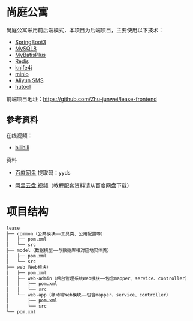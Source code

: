 # 尚庭公寓

尚庭公寓采用前后端模式，本项目为后端项目，主要使用以下技术：

- [SpringBoot3](https://spring.io/projects/spring-boot#learn)
- [MySQL8](https://dev.mysql.com/doc/refman/8.4/en/)
- [MyBatisPlus](https://baomidou.com/)
- [Redis](https://redis.io/)
- [knife4j](https://doc.xiaominfo.com/)
- [minio](https://min.io/download)
- [Aliyun SMS](https://dysms.console.aliyun.com/overview)
- [hutool](https://hutool.cn/)

前端项目地址：https://github.com/Zhu-junwei/lease-frontend

## 参考资料

在线视频：

- [bilibili](https://www.bilibili.com/video/BV1At421K7gP)

资料

- [百度网盘](https://pan.baidu.com/s/18gU7FbbHdv9vRLnPIywl2g?pwd=yyds) 提取码：yyds

- [阿里云盘 视频](https://www.alipan.com/s/bp6R9DV2pq6)（教程配套资料请从百度网盘下载）

# 项目结构

```txt
lease
├── common（公共模块——工具类、公用配置等）
│   ├── pom.xml
│   └── src
├── model（数据模型——与数据库相对应地实体类）
│   ├── pom.xml
│   └── src
├── web（Web模块）
│   ├── pom.xml
│   ├── web-admin（后台管理系统Web模块——包含mapper、service、controller）
│   │   ├── pom.xml
│   │   └── src
│   └── web-app（移动端Web模块——包含mapper、service、controller）
│       ├── pom.xml
│       └── src
└── pom.xml
```
